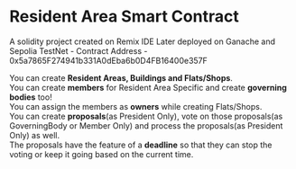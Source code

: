 # Resident Area Smart Contract
A solidity project created on Remix IDE
Later deployed on Ganache and Sepolia TestNet - Contract Address - 0x5a7865F274941b331A0dEba6b0D4FB16400e357F

You can create **Resident Areas, Buildings and Flats/Shops**.  
You can create **members** for Resident Area Specific and create **governing bodies** too!  
You can assign the members as **owners** while creating Flats/Shops.  
You can create **proposals**(as President Only), vote on those proposals(as GoverningBody or Member Only) and process the proposals(as President Only) as well.  
The proposals have the feature of a **deadline** so that they can stop the voting or keep it going based on the current time.  
